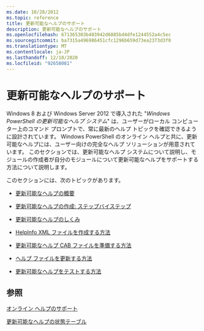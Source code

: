 ```yaml
---
ms.date: 10/28/2012
ms.topic: reference
title: 更新可能なヘルプのサポート
description: 更新可能なヘルプのサポート
ms.openlocfilehash: 671365303b403942d6085bd4dfe1244552a4c5ec
ms.sourcegitcommit: ba7315a496986451cfc1296b659d73ea2373d3f0
ms.translationtype: MT
ms.contentlocale: ja-JP
ms.lasthandoff: 12/10/2020
ms.locfileid: "92658081"
---
```

# <a name="supporting-updatable-help"></a>更新可能なヘルプのサポート

Windows 8 および Windows Server 2012 で導入された "*Windows PowerShell の更新可能なヘルプ システム*" は、ユーザーがローカル コンピューター上のコマンド プロンプトで、常に最新のヘルプ トピックを確認できるように設計されています。 Windows PowerShell のオンライン ヘルプと共に、更新可能なヘルプには、ユーザー向けの完全なヘルプ ソリューションが用意されています。 このセクションでは、更新可能なヘルプ システムについて説明し、モジュールの作成者が自分のモジュールについて更新可能なヘルプをサポートする方法について説明します。

このセクションには、次のトピックがあります。

- [更新可能なヘルプの概要](./updatable-help-overview.md)

- [更新可能なヘルプの作成: ステップバイステップ](./updatable-help-authoring-step-by-step.md)

- [更新可能なヘルプのしくみ](./how-updatable-help-works.md)

- [HelpInfo XML ファイルを作成する方法](./how-to-create-a-helpinfo-xml-file.md)

- [更新可能なヘルプ CAB ファイルを準備する方法](./how-to-prepare-updatable-help-cab-files.md)

- [ヘルプ ファイルを更新する方法](./how-to-update-help-files.md)

- [更新可能なヘルプをテストする方法](./how-to-test-updatable-help.md)

## <a name="see-also"></a>参照

[オンライン ヘルプのサポート](./supporting-online-help.md)

[更新可能なヘルプの状態テーブル](/windows/deployment/deploy-whats-new)
